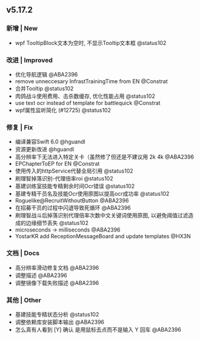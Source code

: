 ## v5.17.2

### 新增 | New

* wpf TooltipBlock文本为空时, 不显示Tooltip文本框 @status102

### 改进 | Improved

* 优化导航逻辑 @ABA2396
* remove unneccesary InfrastTrainingTime from EN @Constrat
* 合并Tooltip @status102
* 肉鸽战斗使用费用、击杀数缓存, 优化性能占用 @status102
* use text ocr instead of template for battlequick @Constrat
* wpf属性监听简化 (#12725) @status102

### 修复 | Fix

* 编译兼容Swift 6.0 @hguandl
* 资源更新改进 @hguandl
* 高分辨率下无法进入特定关卡（虽然修了但还是不建议用 2k 4k @ABA2396
* EPChapterToEP for EN @Constrat
* 使用传入的httpService代替全局引用 @status102
* 刷理智掉落识别-代理倍率roi @status102
* 基建训练室技能专精剩余时间Ocr错误 @status102
* 基建专精干员名及技能Ocr使用原图以提高ocr成功率 @status102
* Roguelike@RecruitWithoutButton @ABA2396
* 在招募干员的过程中闪退导致死循环 @ABA2396
* 刷理智战斗后掉落识别代理倍率次数中文关键词使用原图, 以避免阈值过滤造成的边缘细节丢失 @status102
* microseconds -> milliseconds @ABA2396
* YostarKR add ReceptionMessageBoard and update templates @HX3N

### 文档 | Docs

* 高分辨率滑动修复文档 @ABA2396
* 调整描述 @ABA2396
* 调整镜像下载失败描述 @ABA2396

### 其他 | Other

* 基建技能专精状态分析 @status102
* 调整依赖库安装脚本输出 @ABA2396
* 怎么真有人看到 [Y] 确认 是用鼠标去点而不是输入 Y 回车 @ABA2396
